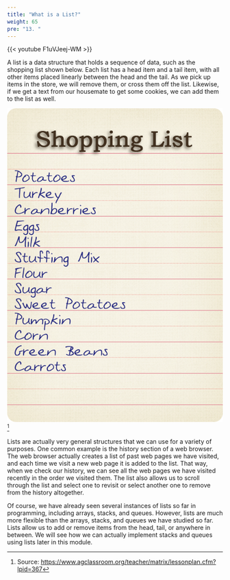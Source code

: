 ```yaml
---
title: "What is a List?"
weight: 65
pre: "13. "
---
```


{{< youtube F1uVJeej-WM  >}}

A list is a data structure that holds a sequence of data, such as the shopping list shown below. Each list has a head item and a tail item, with all other items placed linearly between the head and the tail. As we pick up items in the store, we will remove them, or cross them off the list. Likewise, if we get a text from our housemate to get some cookies, we can add them to the list as well.

![Shopping List](/images/9/9.1.shopping.png)[^1]

[^1]: Source: https://www.agclassroom.org/teacher/matrix/lessonplan.cfm?lpid=367

Lists are actually very general structures that we can use for a variety of purposes. One common example is the history section of a web browser. The web browser actually creates a list of past web pages we have visited, and each time we visit a new web page it is added to the list. That way, when we check our history, we can see all the web pages we have visited recently in the order we visited them. The list also allows us to scroll through the list and select one to revisit or select another one to remove from the history altogether.

Of course, we have already seen several instances of lists so far in programming, including arrays, stacks, and queues. However, lists are much more flexible than the arrays, stacks, and queues we have studied so far. Lists allow us to add or remove items from the head, tail, or anywhere in between. We will see how we can actually implement stacks and queues using lists later in this module.
